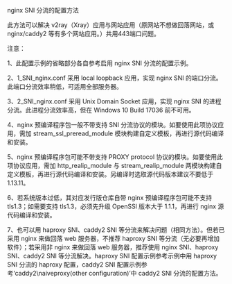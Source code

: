 nginx SNI 分流的配置方法

此方法可以解决 v2ray（Xray）应用与网站应用（原网站不想做回落网站，或 nginx/caddy2 等有多个网站应用。）共用443端口问题。

注意：

1、此配置示例的省略部分各自参考启用 nginx SNI 分流的配置示例。

2、1_SNI_nginx.conf 采用 local loopback 应用，实现 nginx SNI 的端口分流。此端口分流效率稍低，可适用全部服务器。

3、2_SNI_nginx.conf 采用 Unix Domain Socket 应用，实现 nginx SNI 的进程分流。此进程分流效率高，但在 Windows 10 Build 17036 前不可用。

4、nginx 预编译程序包一般不带支持 SNI 分流协议的模块。如要使用此项协议应用，需加 stream_ssl_preread_module 模块构建自定义模板，再进行源代码编译和安装。

5、nginx 预编译程序包可能不带支持 PROXY protocol 协议的模块。如要使用此项协议应用，需加 http_realip_module 与 stream_realip_module 两模块构建自定义模板，再进行源代码编译和安装。另编译时选取源代码版本建议不要低于1.13.11。

6、若系统版本过低，其对应发行版仓库自带 nginx 预编译程序包可能不支持 tls1.3；如需要支持 tls1.3，必须先升级 OpenSSl 版本大于 1.1.1，再进行 nginx 源代码编译和安装。

7、也可以用 haproxy SNI、caddy2 SNI 等分流来解决问题（相同方法）。但若已采用 nginx 来做回落 web 服务器，不推荐 haproxy SNI 等分流（无必要再增加软件）；若采用非 nginx 来做回落 web 服务器，推荐使用 nginx SNI、haproxy SNI、caddy2 SNI 等分流解决。haproxy SNI 配置示例参考示例中用 haproxy SNI 分流的 haproxy 配置，caddy2 SNI 配置示例参考‘caddy2\naiveproxy(other configuration)’中 caddy2 SNI 分流的配置方法。
